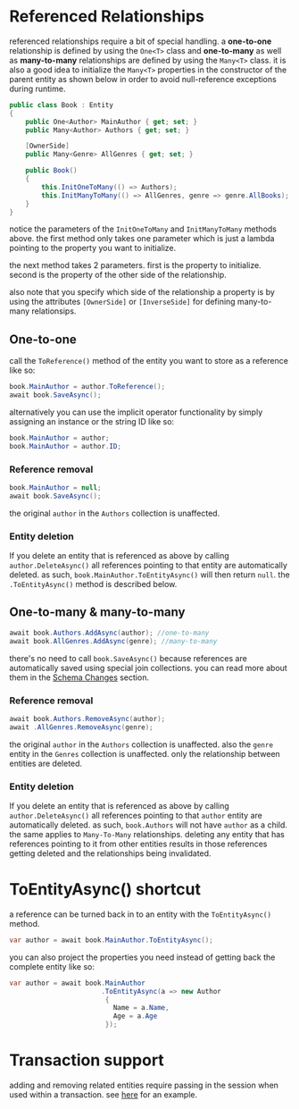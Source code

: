 # Referenced Relationships

referenced relationships require a bit of special handling. a **one-to-one** relationship is defined by using the `One<T>` class and **one-to-many** as well as **many-to-many** relationships are defined by using the `Many<T>` class. it is also a good idea to initialize the `Many<T>` properties in the constructor of the parent entity as shown below in order to avoid null-reference exceptions during runtime.
```csharp
public class Book : Entity
{
    public One<Author> MainAuthor { get; set; }
    public Many<Author> Authors { get; set; }

    [OwnerSide]
    public Many<Genre> AllGenres { get; set; }

    public Book()
    {
        this.InitOneToMany(() => Authors);
        this.InitManyToMany(() => AllGenres, genre => genre.AllBooks);
    }
}
```
notice the parameters of the `InitOneToMany` and `InitManyToMany` methods above. the first method only takes one parameter which is just a lambda pointing to the property you want to initialize.

the next method takes 2 parameters. first is the property to initialize. second is the property of the other side of the relationship.

also note that you specify which side of the relationship a property is by using the attributes `[OwnerSide]` or `[InverseSide]` for defining many-to-many relationsips.

## One-to-one

call the `ToReference()` method of the entity you want to store as a reference like so:

```csharp
book.MainAuthor = author.ToReference();
await book.SaveAsync();
```
alternatively you can use the implicit operator functionality by simply assigning an instance or the string ID like so:
```csharp
book.MainAuthor = author;
book.MainAuthor = author.ID;
```

### Reference removal
```csharp
book.MainAuthor = null;
await book.SaveAsync();
```
the original `author` in the `Authors` collection is unaffected.

### Entity deletion
If you delete an entity that is referenced as above by calling `author.DeleteAsync()` all references pointing to that entity are automatically deleted. as such, `book.MainAuthor.ToEntityAsync()` will then return `null`. the `.ToEntityAsync()` method is described below.

## One-to-many & many-to-many
```csharp
await book.Authors.AddAsync(author); //one-to-many
await book.AllGenres.AddAsync(genre); //many-to-many
```
there's no need to call `book.SaveAsync()` because references are automatically saved using special join collections. you can read more about them in the [Schema Changes](Schema-Changes.md) section.

### Reference removal
```csharp
await book.Authors.RemoveAsync(author);
await .AllGenres.RemoveAsync(genre);
```

the original `author` in the `Authors` collection is unaffected. also the `genre` entity in the `Genres` collection is unaffected. only the relationship between entities are deleted.

### Entity deletion
If you delete an entity that is referenced as above by calling `author.DeleteAsync()` all references pointing to that `author` entity are automatically deleted. as such, `book.Authors` will not have `author` as a child. the same applies to `Many-To-Many` relationships. deleting any entity that has references pointing to it from other entities results in those references getting deleted and the relationships being invalidated.

# ToEntityAsync() shortcut

a reference can be turned back in to an entity with the `ToEntityAsync()` method.

```csharp
var author = await book.MainAuthor.ToEntityAsync();
```
you can also project the properties you need instead of getting back the complete entity like so:
```csharp
var author = await book.MainAuthor
                       .ToEntityAsync(a => new Author
                        {
                          Name = a.Name,
                          Age = a.Age
                        });
```

# Transaction support
adding and removing related entities require passing in the session when used within a transaction. see [here](Transactions.md) for an example.
